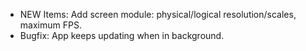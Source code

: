 - NEW Items: Add screen module: physical/logical resolution/scales, maximum FPS.
- Bugfix: App keeps updating when in background.

